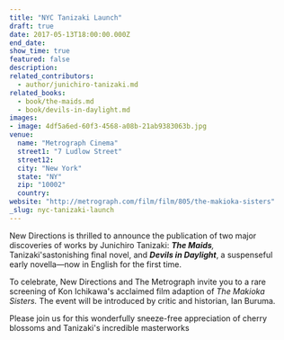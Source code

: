 ```yaml
---
title: "NYC Tanizaki Launch"
draft: true
date: 2017-05-13T18:00:00.000Z
end_date:
show_time: true
featured: false
description:
related_contributors:
  - author/junichiro-tanizaki.md
related_books:
  - book/the-maids.md
  - book/devils-in-daylight.md
images:
- image: 4df5a6ed-60f3-4568-a08b-21ab9383063b.jpg
venue:
  name: "Metrograph Cinema"
  street1: "7 Ludlow Street"
  street12:
  city: "New York"
  state: "NY"
  zip: "10002"
  country:
website: "http://metrograph.com/film/film/805/the-makioka-sisters"
_slug: nyc-tanizaki-launch
---
```


New Directions is thrilled to announce the publication of two major discoveries of works by Junichiro Tanizaki: _**The Maids**,_ Tanizaki'sastonishing final novel, and **_Devils in Daylight_**, a suspenseful early novella—now in English for the first time.

To celebrate, New Directions and The Metrograph invite you to a rare screening of Kon Ichikawa's acclaimed film adaption of _The Makioka Sisters._ The event will be introduced by critic and historian, Ian Buruma.

Please join us for this wonderfully sneeze-free appreciation of cherry blossoms and Tanizaki's incredible masterworks
